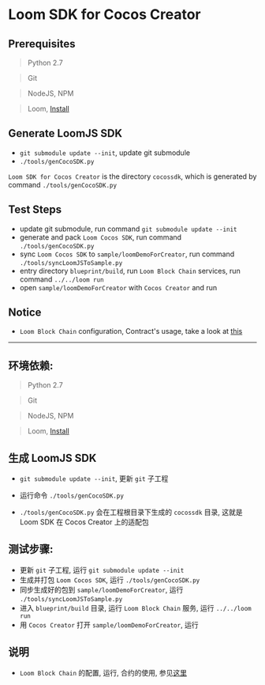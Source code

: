 
# Loom SDK for Cocos Creator

## Prerequisites

> Python 2.7

> Git

> NodeJS, NPM

> Loom, [Install](https://loomx.io/developers/docs/en/prereqs.html)

## Generate LoomJS SDK

* `git submodule update --init`, update git submodule
* `./tools/genCocoSDK.py`

`Loom SDK for Cocos Creator` is the directory `cocossdk`, which is generated by command `./tools/genCocoSDK.py`

## Test Steps

* update git submodule, run command `git submodule update --init`
* generate and pack `Loom Cocos SDK`, run command `./tools/genCocoSDK.py`
* sync `Loom Cocos SDK` to `sample/loomDemoForCreator`, run command `./tools/syncLoomJSToSample.py`
* entry directory `blueprint/build`, run `Loom Block Chain` services, run command `../../loom run`
* open `sample/loomDemoForCreator` with `Cocos Creator` and run

## Notice

* `Loom Block Chain` configuration, Contract's usage, take a look at [this](https://loomx.io/developers/docs/en/prereqs.html)

---

## 环境依赖:

> Python 2.7

> Git

> NodeJS, NPM

> Loom, [Install](https://loomx.io/developers/docs/en/prereqs.html)

## 生成 LoomJS SDK

* `git submodule update --init`, 更新 `git` 子工程
* 运行命令 `./tools/genCocoSDK.py`

* `./tools/genCocoSDK.py` 会在工程根目录下生成的 `cocossdk` 目录, 这就是 Loom SDK 在 Cocos Creator 上的适配包

## 测试步骤:

* 更新 `git` 子工程, 运行 `git submodule update --init`
* 生成并打包 `Loom Cocos SDK`, 运行 `./tools/genCocoSDK.py`
* 同步生成好的包到 `sample/loomDemoForCreator`, 运行 `./tools/syncLoomJSToSample.py`
* 进入 `blueprint/build` 目录, 运行 `Loom Block Chain` 服务, 运行 `../../loom run`
* 用 `Cocos Creator` 打开 `sample/loomDemoForCreator`, 运行

## 说明

* `Loom Block Chain` 的配置, 运行, 合约的使用, 参见[这里](https://loomx.io/developers/docs/en/prereqs.html)

